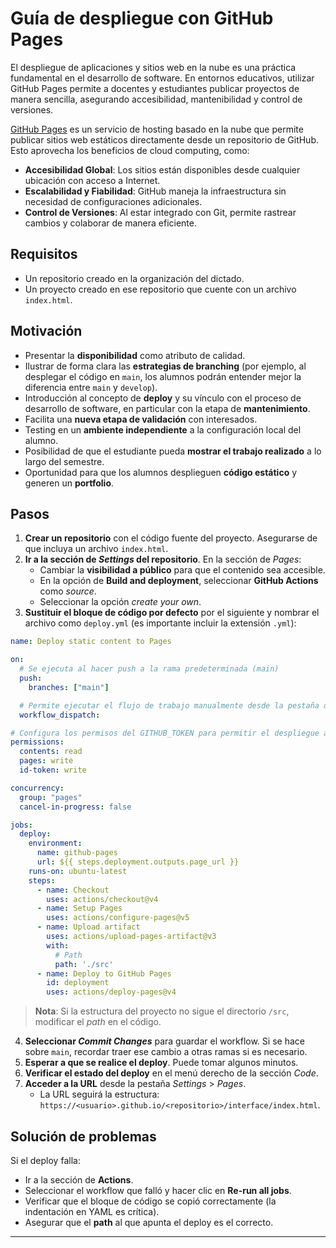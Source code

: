 # Guía de despliegue con GitHub Pages

El despliegue de aplicaciones y sitios web en la nube es una práctica fundamental en el desarrollo de software. En entornos educativos, utilizar GitHub Pages permite a docentes y estudiantes publicar proyectos de manera sencilla, asegurando accesibilidad, mantenibilidad y control de versiones.

[GitHub Pages](https://docs.github.com/es/pages) es un servicio de hosting basado en la nube que permite publicar sitios web estáticos directamente desde un repositorio de GitHub. Esto aprovecha los beneficios de cloud computing, como:

- **Accesibilidad Global**: Los sitios están disponibles desde cualquier ubicación con acceso a Internet.
- **Escalabilidad y Fiabilidad**: GitHub maneja la infraestructura sin necesidad de configuraciones adicionales.
- **Control de Versiones**: Al estar integrado con Git, permite rastrear cambios y colaborar de manera eficiente.

## Requisitos

- Un repositorio creado en la organización del dictado.
- Un proyecto creado en ese repositorio que cuente con un archivo `index.html`.

## Motivación

- Presentar la **disponibilidad** como atributo de calidad.
- Ilustrar de forma clara las **estrategias de branching** (por ejemplo, al desplegar el código en `main`, los alumnos podrán entender mejor la diferencia entre `main` y `develop`).
- Introducción al concepto de **deploy** y su vínculo con el proceso de desarrollo de software, en particular con la etapa de **mantenimiento**.
- Facilita una **nueva etapa de validación** con interesados.
- Testing en un **ambiente independiente** a la configuración local del alumno.
- Posibilidad de que el estudiante pueda **mostrar el trabajo realizado** a lo largo del semestre.
- Oportunidad para que los alumnos desplieguen **código estático** y generen un **portfolio**.

## Pasos

1. **Crear un repositorio** con el código fuente del proyecto. Asegurarse de que incluya un archivo `index.html`.
2. **Ir a la sección de _Settings_ del repositorio**. En la sección de _Pages_:
   - Cambiar la **visibilidad a público** para que el contenido sea accesible.
   - En la opción de **Build and deployment**, seleccionar **GitHub Actions** como _source_.
   - Seleccionar la opción _create your own_.
3. **Sustituir el bloque de código por defecto** por el siguiente y nombrar el archivo como `deploy.yml` (es importante incluir la extensión `.yml`):

```yaml
name: Deploy static content to Pages

on:
  # Se ejecuta al hacer push a la rama predeterminada (main)
  push:
    branches: ["main"]

  # Permite ejecutar el flujo de trabajo manualmente desde la pestaña de Actions
  workflow_dispatch:

# Configura los permisos del GITHUB_TOKEN para permitir el despliegue a GitHub Pages
permissions:
  contents: read
  pages: write
  id-token: write

concurrency:
  group: "pages"
  cancel-in-progress: false

jobs:
  deploy:
    environment:
      name: github-pages
      url: ${{ steps.deployment.outputs.page_url }}
    runs-on: ubuntu-latest
    steps:
      - name: Checkout
        uses: actions/checkout@v4  
      - name: Setup Pages
        uses: actions/configure-pages@v5   
      - name: Upload artifact
        uses: actions/upload-pages-artifact@v3 
        with:
          # Path
          path: './src'  
      - name: Deploy to GitHub Pages
        id: deployment
        uses: actions/deploy-pages@v4
```

> **Nota**: Si la estructura del proyecto no sigue el directorio `/src`, modificar el _path_ en el código.

4. **Seleccionar _Commit Changes_** para guardar el workflow. Si se hace sobre `main`, recordar traer ese cambio a otras ramas si es necesario.
5. **Esperar a que se realice el deploy**. Puede tomar algunos minutos.
6. **Verificar el estado del deploy** en el menú derecho de la sección _Code_.
7. **Acceder a la URL** desde la pestaña _Settings_ > _Pages_.
   - La URL seguirá la estructura: `https://<usuario>.github.io/<repositorio>/interface/index.html`.

## Solución de problemas

Si el deploy falla:

- Ir a la sección de **Actions**.
- Seleccionar el workflow que falló y hacer clic en **Re-run all jobs**.
- Verificar que el bloque de código se copió correctamente (la indentación en YAML es crítica).
- Asegurar que el **path** al que apunta el deploy es el correcto.

---